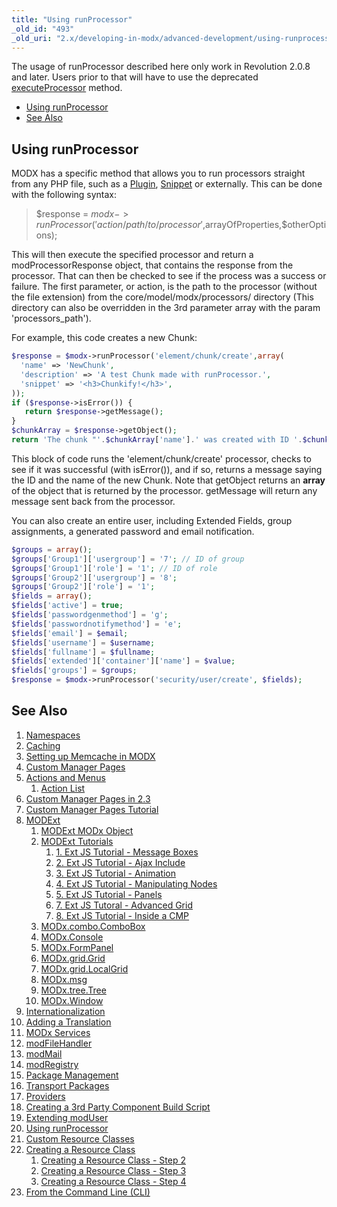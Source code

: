 ```yaml
---
title: "Using runProcessor"
_old_id: "493"
_old_uri: "2.x/developing-in-modx/advanced-development/using-runprocessor"
---
```


 The usage of runProcessor described here only work in Revolution 2.0.8 and later. Users prior to that will have to use the deprecated [executeProcessor](developing-in-modx/other-development-resources/class-reference/modx/modx.executeprocessor "modX.executeProcessor") method. 

- [Using runProcessor](#UsingrunProcessor-UsingrunProcessor)
- [See Also](#UsingrunProcessor-SeeAlso)



## Using runProcessor

 MODX has a specific method that allows you to run processors straight from any PHP file, such as a [Plugin](developing-in-modx/basic-development/plugins "Plugins"), [Snippet](developing-in-modx/basic-development/snippets "Snippets") or externally. This can be done with the following syntax:

> $response = $modx->runProcessor('action/path/to/processor',$arrayOfProperties,$otherOptions);

 This will then execute the specified processor and return a modProcessorResponse object, that contains the response from the processor. That can then be checked to see if the process was a success or failure. The first parameter, or action, is the path to the processor (without the file extension) from the core/model/modx/processors/ directory (This directory can also be overridden in the 3rd parameter array with the param 'processors\_path').

 For example, this code creates a new Chunk:

 ``` php 
$response = $modx->runProcessor('element/chunk/create',array(
   'name' => 'NewChunk',
   'description' => 'A test Chunk made with runProcessor.',
   'snippet' => '<h3>Chunkify!</h3>',
));
if ($response->isError()) {
    return $response->getMessage();
}
$chunkArray = $response->getObject();
return 'The chunk "'.$chunkArray['name'].' was created with ID '.$chunkArray['id'];

```

 This block of code runs the 'element/chunk/create' processor, checks to see if it was successful (with isError()), and if so, returns a message saying the ID and the name of the new Chunk. Note that getObject returns an **array** of the object that is returned by the processor. getMessage will return any message sent back from the processor.

 You can also create an entire user, including Extended Fields, group assignments, a generated password and email notification.

 ``` php 
$groups = array();
$groups['Group1']['usergroup'] = '7'; // ID of group
$groups['Group1']['role'] = '1'; // ID of role
$groups['Group2']['usergroup'] = '8';
$groups['Group2']['role'] = '1';
$fields = array();
$fields['active'] = true;
$fields['passwordgenmethod'] = 'g';
$fields['passwordnotifymethod'] = 'e';
$fields['email'] = $email; 
$fields['username'] = $username;
$fields['fullname'] = $fullname;
$fields['extended']['container']['name'] = $value;
$fields['groups'] = $groups;
$response = $modx->runProcessor('security/user/create', $fields);    

```

## See Also

1. [Namespaces](developing-in-modx/advanced-development/namespaces)
2. [Caching](developing-in-modx/advanced-development/caching)
  1. [Setting up Memcache in MODX](developing-in-modx/advanced-development/caching/setting-up-memcache-in-modx)
3. [Custom Manager Pages](developing-in-modx/advanced-development/custom-manager-pages)
  1. [Actions and Menus](developing-in-modx/advanced-development/custom-manager-pages/actions-and-menus)
      1. [Action List](developing-in-modx/advanced-development/custom-manager-pages/actions-and-menus/action-list)
  2. [Custom Manager Pages in 2.3](developing-in-modx/advanced-development/custom-manager-pages/custom-manager-pages-in-2.3)
  3. [Custom Manager Pages Tutorial](developing-in-modx/advanced-development/custom-manager-pages/custom-manager-pages-tutorial)
  4. [MODExt](developing-in-modx/advanced-development/custom-manager-pages/modext)
      1. [MODExt MODx Object](developing-in-modx/advanced-development/custom-manager-pages/modext/modext-modx-object)
      2. [MODExt Tutorials](developing-in-modx/advanced-development/custom-manager-pages/modext/modext-tutorials)
            1. [1. Ext JS Tutorial - Message Boxes](developing-in-modx/advanced-development/custom-manager-pages/modext/modext-tutorials/1.-ext-js-tutorial-message-boxes)
            2. [2. Ext JS Tutorial - Ajax Include](developing-in-modx/advanced-development/custom-manager-pages/modext/modext-tutorials/2.-ext-js-tutorial-ajax-include)
            3. [3. Ext JS Tutorial - Animation](developing-in-modx/advanced-development/custom-manager-pages/modext/modext-tutorials/3.-ext-js-tutorial-animation)
            4. [4. Ext JS Tutorial - Manipulating Nodes](developing-in-modx/advanced-development/custom-manager-pages/modext/modext-tutorials/4.-ext-js-tutorial-manipulating-nodes)
            5. [5. Ext JS Tutorial - Panels](developing-in-modx/advanced-development/custom-manager-pages/modext/modext-tutorials/5.-ext-js-tutorial-panels)
            6. [7. Ext JS Tutoral - Advanced Grid](developing-in-modx/advanced-development/custom-manager-pages/modext/modext-tutorials/7.-ext-js-tutoral-advanced-grid)
            7. [8. Ext JS Tutorial - Inside a CMP](developing-in-modx/advanced-development/custom-manager-pages/modext/modext-tutorials/8.-ext-js-tutorial-inside-a-cmp)
      3. [MODx.combo.ComboBox](developing-in-modx/advanced-development/custom-manager-pages/modext/modx.combo.combobox)
      4. [MODx.Console](developing-in-modx/advanced-development/custom-manager-pages/modext/modx.console)
      5. [MODx.FormPanel](developing-in-modx/advanced-development/custom-manager-pages/modext/modx.formpanel)
      6. [MODx.grid.Grid](developing-in-modx/advanced-development/custom-manager-pages/modext/modx.grid.grid)
      7. [MODx.grid.LocalGrid](developing-in-modx/advanced-development/custom-manager-pages/modext/modx.grid.localgrid)
      8. [MODx.msg](developing-in-modx/advanced-development/custom-manager-pages/modext/modx.msg)
      9. [MODx.tree.Tree](developing-in-modx/advanced-development/custom-manager-pages/modext/modx.tree.tree)
      10. [MODx.Window](developing-in-modx/advanced-development/custom-manager-pages/modext/modx.window)
4. [Internationalization](developing-in-modx/advanced-development/internationalization)
  1. [Adding a Translation](developing-in-modx/advanced-development/internationalization/adding-a-translation)
5. [MODx Services](developing-in-modx/advanced-development/modx-services)
  1. [modFileHandler](developing-in-modx/advanced-development/modx-services/modfilehandler)
  2. [modMail](developing-in-modx/advanced-development/modx-services/modmail)
  3. [modRegistry](developing-in-modx/advanced-development/modx-services/modregistry)
6. [Package Management](developing-in-modx/advanced-development/package-management)
  1. [Transport Packages](developing-in-modx/advanced-development/package-management/transport-packages)
  2. [Providers](developing-in-modx/advanced-development/package-management/providers)
  3. [Creating a 3rd Party Component Build Script](developing-in-modx/advanced-development/package-management/creating-a-3rd-party-component-build-script)
7. [Extending modUser](developing-in-modx/advanced-development/extending-moduser)
8. [Using runProcessor](developing-in-modx/advanced-development/using-runprocessor)
9. [Custom Resource Classes](developing-in-modx/advanced-development/custom-resource-classes)
  1. [Creating a Resource Class](developing-in-modx/advanced-development/custom-resource-classes/creating-a-resource-class)
      1. [Creating a Resource Class - Step 2](developing-in-modx/advanced-development/custom-resource-classes/creating-a-resource-class/creating-a-resource-class-step-2)
      2. [Creating a Resource Class - Step 3](developing-in-modx/advanced-development/custom-resource-classes/creating-a-resource-class/creating-a-resource-class-step-3)
      3. [Creating a Resource Class - Step 4](developing-in-modx/advanced-development/custom-resource-classes/creating-a-resource-class/creating-a-resource-class-step-4)
10. [From the Command Line (CLI)](developing-in-modx/advanced-development/from-the-command-line-(cli))